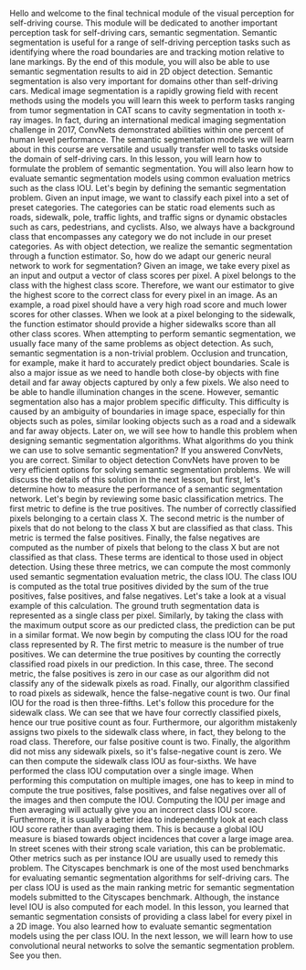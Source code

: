 Hello and welcome to the final technical module of the visual perception for self-driving course. This module will be dedicated to another important perception task for self-driving cars, semantic segmentation. Semantic segmentation is useful for a range of self-driving perception tasks such as identifying where the road boundaries are and tracking motion relative to lane markings. By the end of this module, you will also be able to use semantic segmentation results to aid in 2D object detection. Semantic segmentation is also very important for domains other than self-driving cars. Medical image segmentation is a rapidly growing field with recent methods using the models you will learn this week to perform tasks ranging from tumor segmentation in CAT scans to cavity segmentation in tooth x-ray images. In fact, during an international medical imaging segmentation challenge in 2017, ConvNets demonstrated abilities within one percent of human level performance. The semantic segmentation models we will learn about in this course are versatile and usually transfer well to tasks outside the domain of self-driving cars. In this lesson, you will learn how to formulate the problem of semantic segmentation. You will also learn how to evaluate semantic segmentation models using common evaluation metrics such as the class IOU. Let's begin by defining the semantic segmentation problem. Given an input image, we want to classify each pixel into a set of preset categories. The categories can be static road elements such as roads, sidewalk, pole, traffic lights, and traffic signs or dynamic obstacles such as cars, pedestrians, and cyclists. Also, we always have a background class that encompasses any category we do not include in our preset categories. As with object detection, we realize the semantic segmentation through a function estimator. So, how do we adapt our generic neural network to work for segmentation? Given an image, we take every pixel as an input and output a vector of class scores per pixel. A pixel belongs to the class with the highest class score. Therefore, we want our estimator to give the highest score to the correct class for every pixel in an image. As an example, a road pixel should have a very high road score and much lower scores for other classes. When we look at a pixel belonging to the sidewalk, the function estimator should provide a higher sidewalks score than all other class scores. When attempting to perform semantic segmentation, we usually face many of the same problems as object detection. As such, semantic segmentation is a non-trivial problem. Occlusion and truncation, for example, make it hard to accurately predict object boundaries. Scale is also a major issue as we need to handle both close-by objects with fine detail and far away objects captured by only a few pixels. We also need to be able to handle illumination changes in the scene. However, semantic segmentation also has a major problem specific difficulty. This difficulty is caused by an ambiguity of boundaries in image space, especially for thin objects such as poles, similar looking objects such as a road and a sidewalk and far away objects. Later on, we will see how to handle this problem when designing semantic segmentation algorithms. What algorithms do you think we can use to solve semantic segmentation? If you answered ConvNets, you are correct. Similar to object detection ConvNets have proven to be very efficient options for solving semantic segmentation problems. We will discuss the details of this solution in the next lesson, but first, let's determine how to measure the performance of a semantic segmentation network. Let's begin by reviewing some basic classification metrics. The first metric to define is the true positives. The number of correctly classified pixels belonging to a certain class X. The second metric is the number of pixels that do not belong to the class X but are classified as that class. This metric is termed the false positives. Finally, the false negatives are computed as the number of pixels that belong to the class X but are not classified as that class. These terms are identical to those used in object detection. Using these three metrics, we can compute the most commonly used semantic segmentation evaluation metric, the class IOU. The class IOU is computed as the total true positives divided by the sum of the true positives, false positives, and false negatives. Let's take a look at a visual example of this calculation. The ground truth segmentation data is represented as a single class per pixel. Similarly, by taking the class with the maximum output score as our predicted class, the prediction can be put in a similar format. We now begin by computing the class IOU for the road class represented by R. The first metric to measure is the number of true positives. We can determine the true positives by counting the correctly classified road pixels in our prediction.  In this case, three. The second metric, the false positives is zero in our case as our algorithm did not classify any of the sidewalk pixels as road. Finally, our algorithm classified to road pixels as sidewalk, hence the false-negative count is two. Our final IOU for the road is then three-fifths. Let's follow this procedure for the sidewalk class. We can see that we have four correctly classified pixels, hence our true positive count as four. Furthermore, our algorithm mistakenly assigns two pixels to the sidewalk class where, in fact, they belong to the road class. Therefore, our false positive count is two. Finally, the algorithm did not miss any sidewalk pixels, so it's false-negative count is zero. We can then compute the sidewalk class IOU as four-sixths. We have performed the class IOU computation over a single image. When performing this computation on multiple images, one has to keep in mind to compute the true positives, false positives, and false negatives over all of the images and then compute the IOU. Computing the IOU per image and then averaging will actually give you an incorrect class IOU score. Furthermore, it is usually a better idea to independently look at each class IOU score rather than averaging them. This is because a global IOU measure is biased towards object incidences that cover a large image area. In street scenes with their strong scale variation, this can be problematic. Other metrics such as per instance IOU are usually used to remedy this problem. The Cityscapes benchmark is one of the most used benchmarks for evaluating semantic segmentation algorithms for self-driving cars. The per class IOU is used as the main ranking metric for semantic segmentation models submitted to the Cityscapes benchmark. Although, the instance level IOU is also computed for each model. In this lesson, you learned that semantic segmentation consists of providing a class label for every pixel in a 2D image. You also learned how to evaluate semantic segmentation models using the per class IOU. In the next lesson, we will learn how to use convolutional neural networks to solve the semantic segmentation problem. See you then.